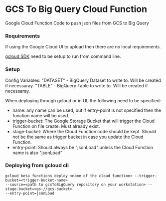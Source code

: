 # GCS To Big Query Cloud Function
Google Cloud Function Code to push json files from GCS to Big Query

### Requirements
If using the Google Cloud UI to upload then there are no local requirements.

[gcloud SDK](https://cloud.google.com/sdk/downloads) need to be setup to run from command line.

### Setup
Config Variables:
   "DATASET" - BigQuery Dataset to write to. Will be created if necessaray.
   "TABLE" - BigQuery Table to write to. Will be created if necessaray.
   
When deploying through gcloud or in UI, the following need to be specified:
   * name: any name can be used, but if entry-point is not specified then the function name will be used.
   * trigger-bucket: The Google Storage Bucket that will trigger the Cloud Function on file create. Must already exist.
   * stage-bucket: Where the Cloud Function code should be kept. Should not be the same as trigger bucket in case you update the Cloud Function.
   * entry-point: Should always be "jsonLoad" unless the Cloud Function name is also "jsonLoad"
  

### Deploying from gcloud cli
~~~ 
gcloud beta functions deploy <name of the cloud function> --trigger-bucket=<trigger-bucket-name>  
--source=<path to gcsToBigQuery repository on your workstation> --stage-bucket=<gs://gcs-bucket> 
--entry-point=jsonLoad
~~~ 
